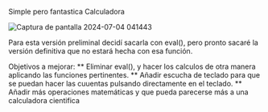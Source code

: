  Simple pero fantastica Calculadora

![Captura de pantalla 2024-07-04 041443](https://github.com/kumichin/calculadora-con-eval-/assets/39243904/891c3fdf-01b8-402d-98f4-13110f1af9bb)


Para esta versión preliminal decidí sacarla con eval(), pero pronto sacaré la versión definitiva que no estará hecha con esa función.

Objetivos a mejorar:
** Eliminar eval(), y hacer los calculos de otra manera aplicando las funciones pertinentes.
** Añadir escucha de teclado para que se puedan hacer las cuuentas pulsando directamente en el teclado.
** Añadir más operaciones matemáticas y que pueda parecerse más a una calculadora cientifica
